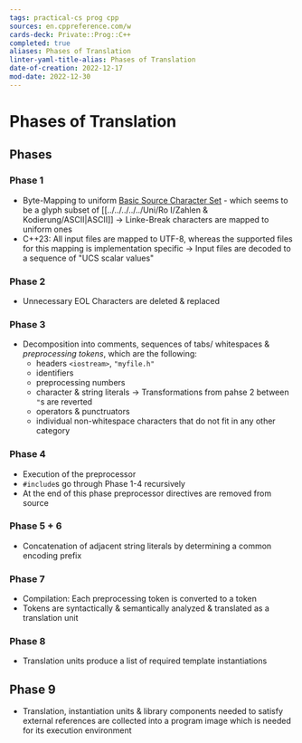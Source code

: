 ```yaml
---
tags: practical-cs prog cpp
sources: en.cppreference.com/w
cards-deck: Private::Prog::C++
completed: true
aliases: Phases of Translation
linter-yaml-title-alias: Phases of Translation
date-of-creation: 2022-12-17
mod-date: 2022-12-30
---
```


# Phases of Translation

## Phases

### Phase 1
- Byte-Mapping to uniform [Basic Source Character Set](https://en.cppreference.com/w/cpp/language/charset#Basic_source_character_set) - which seems to be a glyph subset of [[../../../../../Uni/Ro I/Zahlen & Kodierung/ASCII|ASCII]]
	→ Linke-Break characters are mapped to uniform ones
- C++23: All input files are mapped to UTF-8, whereas the supported files for this mapping is implementation specific
	→ Input files are decoded to a sequence of "UCS scalar values"

### Phase 2
- Unnecessary EOL Characters are deleted & replaced

### Phase 3
- Decomposition into comments, sequences of tabs/ whitespaces & *preprocessing tokens*, which are the following:
	- headers `<iostream>`, `"myfile.h"`
	- identifiers
	- preprocessing numbers
	- character & string literals
		→ Transformations from pahse 2 between `"`s are reverted
	- operators & punctruators
	- individual non-whitespace characters that do not fit in any other category

### Phase 4
- Execution of the preprocessor
- `#include`s go through Phase 1-4 recursively
- At the end of this phase preprocessor directives are removed from source

### Phase 5 + 6
- Concatenation of adjacent string literals by determining a common encoding prefix

### Phase 7
- Compilation: Each preprocessing token is converted to a token
- Tokens are syntactically & semantically analyzed & translated as a translation unit

### Phase 8
- Translation units produce a list of required template instantiations

## Phase 9
- Translation, instantiation units & library components needed to satisfy external references are collected into a program image which is needed for its execution environment
